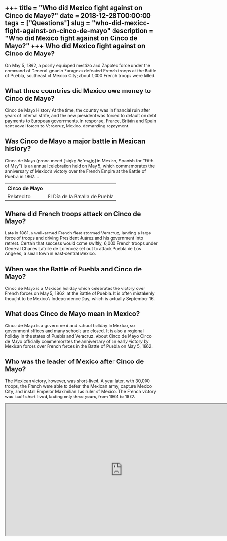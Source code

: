 +++
title = "Who did Mexico fight against on Cinco de Mayo?"
date = 2018-12-28T00:00:00
tags = ["Questions"]
slug = "who-did-mexico-fight-against-on-cinco-de-mayo"
description = "Who did Mexico fight against on Cinco de Mayo?"
+++
Who did Mexico fight against on Cinco de Mayo?
----------------------------------------------

On May 5, 1862, a poorly equipped mestizo and Zapotec force under the command of General Ignacio Zaragoza defeated French troops at the Battle of Puebla, southeast of Mexico City; about 1,000 French troops were killed.

What three countries did Mexico owe money to Cinco de Mayo?
-----------------------------------------------------------

Cinco de Mayo History At the time, the country was in financial ruin after years of internal strife, and the new president was forced to default on debt payments to European governments. In response, France, Britain and Spain sent naval forces to Veracruz, Mexico, demanding repayment.

Was Cinco de Mayo a major battle in Mexican history?
----------------------------------------------------

Cinco de Mayo (pronounced \[ˈsiŋko̞ ðe̞ ˈma̠ʝo̞\] in Mexico, Spanish for “Fifth of May”) is an annual celebration held on May 5, which commemorates the anniversary of Mexico’s victory over the French Empire at the Battle of Puebla in 1862….

<table><tr><th>Cinco de Mayo</th></tr><tr><td>Related to</td><td>El Día de la Batalla de Puebla</td></tr></table>

Where did French troops attack on Cinco de Mayo?
------------------------------------------------

Late in 1861, a well-armed French fleet stormed Veracruz, landing a large force of troops and driving President Juárez and his government into retreat. Certain that success would come swiftly, 6,000 French troops under General Charles Latrille de Lorencez set out to attack Puebla de Los Angeles, a small town in east-central Mexico.

When was the Battle of Puebla and Cinco de Mayo?
------------------------------------------------

Cinco de Mayo is a Mexican holiday which celebrates the victory over French forces on May 5, 1862,​ at the Battle of Puebla. It is often mistakenly thought to be Mexico’s Independence Day, which is actually September 16.

What does Cinco de Mayo mean in Mexico?
---------------------------------------

Cinco de Mayo is a government and school holiday in Mexico, so government offices and many schools are closed. It is also a regional holiday in the states of Puebla and Veracruz. About Cinco de Mayo Cinco de Mayo officially commemorates the anniversary of an early victory by Mexican forces over French forces in the Battle of Puebla on May 5, 1862.

Who was the leader of Mexico after Cinco de Mayo?
-------------------------------------------------

The Mexican victory, however, was short-lived. A year later, with 30,000 troops, the French were able to defeat the Mexican army, capture Mexico City, and install Emperor Maximilian I as ruler of Mexico. The French victory was itself short-lived, lasting only three years, from 1864 to 1867.

<iframe allow="accelerometer; autoplay; clipboard-write; encrypted-media; gyroscope; picture-in-picture" allowfullscreen="" class="__youtube_prefs__  epyt-is-override  no-lazyload" data-no-lazy="1" data-origheight="433" data-origwidth="770" data-skipgform_ajax_framebjll="" height="433" id="_ytid_37455" loading="lazy" src="https://www.youtube.com/embed/ae9GD6cjiQs?enablejsapi=1&autoplay=0&cc_load_policy=0&cc_lang_pref=&iv_load_policy=1&loop=0&modestbranding=0&rel=1&fs=1&playsinline=0&autohide=2&theme=dark&color=red&controls=1&" title="YouTube player" width="770"></iframe>